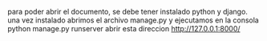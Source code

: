 para poder abrir el documento, se debe tener instalado python y django.
una vez instalado abrimos el archivo manage.py y ejecutamos en la consola python manage.py runserver
abrir esta direccion http://127.0.0.1:8000/ 
